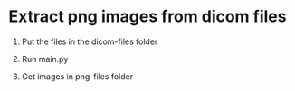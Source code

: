 # Extract png images from dicom files

1. Put the files in the dicom-files folder

2. Run main.py

3. Get images in png-files folder
